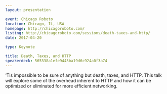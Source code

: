 ```yaml
---
layout: presentation

event: Chicago Roboto
location: Chicago, IL, USA
homepage: http://chicagoroboto.com/
listing: http://chicagoroboto.com/sessions/death-taxes-and-http/
date: 2017-04-20

type: Keynote

title: Death, Taxes, and HTTP
speakerdeck: 565338a1efe9443ba19d6c924a0f3a74
---
```


‘Tis impossible to be sure of anything but death, taxes, and HTTP. This talk will explore some of the overhead inherent to HTTP and how it can be optimized or eliminated for more efficient networking.
